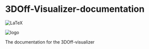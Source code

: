 # 3DOff-Visualizer-documentation

![LaTeX](https://img.shields.io/badge/latex-%23008080.svg?style=for-the-badge&logo=latex&logoColor=white)

![logo](https://i.imgur.com/HyAi8gL.png)

The documentation for the 3DOff-visualizer
